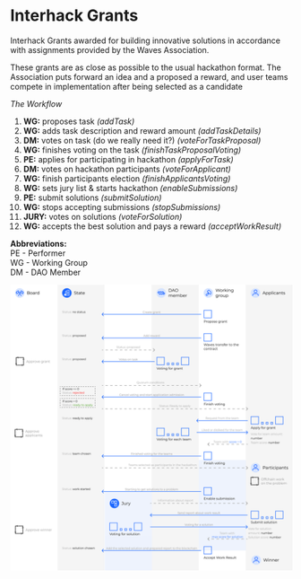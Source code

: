 # Interhack Grants

Interhack Grants awarded for building innovative solutions in accordance with assignments provided by the Waves Association.

These grants are as close as possible to the usual hackathon format. The Association puts forward an idea and a proposed a reward, and user teams compete in implementation after being selected as a candidate 

*The Workflow*

1. **WG:** proposes task *(addTask)*
2. **WG:** adds task description and reward amount *(addTaskDetails)*
3. **DM:** votes on task (do we really need it?) *(voteForTaskProposal)*
4. **WG:** finishes voting on the task *(finishTaskProposalVoting)*
5. **PE:** applies for participating in hackathon *(applyForTask)*
6. **DM:** votes on hackathon participants *(voteForApplicant)*
7. **WG:** finish participants election *(finishApplicantsVoting)*
8. **WG:** sets jury list & starts hackathon *(enableSubmissions)*
9. **PE:** submit solutions *(submitSolution)*
10. **WG:** stops accepting submissions *(stopSubmissions)*
11. **JURY:** votes on solutions *(voteForSolution)*
12. **WG:** accepts the best solution and pays a reward *(acceptWorkResult)*

**Abbreviations:**<br>
PE - Performer <br>
WG - Working Group <br>
DM - DAO Member

![alt text](./assets/diagrams/diagram_interhack_2x.png)